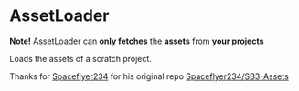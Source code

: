 # AssetLoader
**Note!** AssetLoader can **only fetches** the **assets** from **your projects**

Loads the assets of a scratch project.

Thanks for [Spaceflyer234](https://github.com/Spaceflyer234) for his original repo [Spaceflyer234/SB3-Assets](https://github.com/Spaceflyer234/SB3-Assets)
